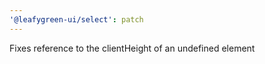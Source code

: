 ```yaml
---
'@leafygreen-ui/select': patch
---
```


Fixes reference to the clientHeight of an undefined element
